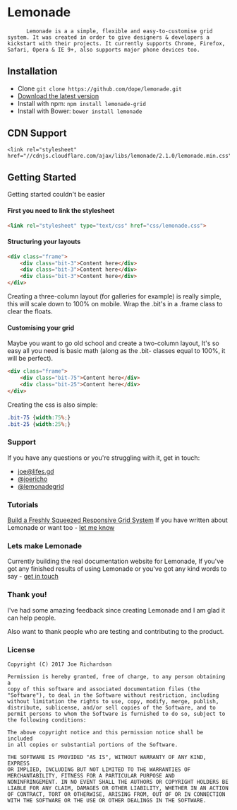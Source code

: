# Lemonade

          Lemonade is a a simple, flexible and easy-to-customise grid system. It was created in order to give designers & developers a kickstart with their projects. It currently supports Chrome, Firefox, Safari, Opera & IE 9+, also supports major phone devices too.

## Installation

-   Clone `git clone https://github.com/dope/lemonade.git`
-   [Download the latest version](https://github.com/dope/lemonade/archive/master.zip)
-   Install with npm: `npm install lemonade-grid`
-   Install with Bower: `bower install lemonade`

## CDN Support
```
<link rel="stylesheet" href="//cdnjs.cloudflare.com/ajax/libs/lemonade/2.1.0/lemonade.min.css">
```

## Getting Started
Getting started couldn't be easier

#### First you need to link the stylesheet
```html
<link rel="stylesheet" type="text/css" href="css/lemonade.css">
```

#### Structuring your layouts
```html
<div class="frame">
    <div class="bit-3">Content here</div>
    <div class="bit-3">Content here</div>
    <div class="bit-3">Content here</div>
</div>
```
Creating a three-column layout (for galleries for example) is really simple, this will scale down to 100% on mobile. Wrap the .bit's in a .frame class to clear the floats.

#### Customising your grid
Maybe you want to go old school and create a two-column layout, It's so easy all you need is basic math (along as the .bit- classes equal to 100%, it will be perfect).
```html
<div class="frame">
    <div class="bit-75">Content here</div>
    <div class="bit-25">Content here</div>
</div>
```
Creating the css is also simple:
```css
.bit-75 {width:75%;}
.bit-25 {width:25%;}
```

### Support
If you have any questions or you're struggling with it, get in touch:

-   [joe@lifes.gd](mailto:joe@lifes.gd)
-   [@joericho](http://twitter.com/joericho)
-   [@lemonadegrid](http://twitter.com/lemonadegrid)

### Tutorials
[Build a Freshly Squeezed Responsive Grid System](http://webdesign.tutsplus.com/tutorials/htmlcss-tutorials/build-a-freshly-squeezed-responsive-grid-system)
If you have written about Lemonade or want too - [let me know](http://twitter.com/joericho)

### Lets make Lemonade
Currently building the real documentation website for Lemonade, If you've got any finished results of using Lemonade or you've got any kind words to say - [get in touch](http://twitter.com/joericho)

### Thank you!
I've had some amazing feedback since creating Lemonade and I am glad it can help people.

Also want to thank people who are testing and contributing to the product.

### License
```
Copyright (C) 2017 Joe Richardson

Permission is hereby granted, free of charge, to any person obtaining a
copy of this software and associated documentation files (the
"Software"), to deal in the Software without restriction, including
without limitation the rights to use, copy, modify, merge, publish,
distribute, sublicense, and/or sell copies of the Software, and to
permit persons to whom the Software is furnished to do so, subject to
the following conditions:

The above copyright notice and this permission notice shall be included
in all copies or substantial portions of the Software.

THE SOFTWARE IS PROVIDED "AS IS", WITHOUT WARRANTY OF ANY KIND, EXPRESS
OR IMPLIED, INCLUDING BUT NOT LIMITED TO THE WARRANTIES OF
MERCHANTABILITY, FITNESS FOR A PARTICULAR PURPOSE AND
NONINFRINGEMENT. IN NO EVENT SHALL THE AUTHORS OR COPYRIGHT HOLDERS BE
LIABLE FOR ANY CLAIM, DAMAGES OR OTHER LIABILITY, WHETHER IN AN ACTION
OF CONTRACT, TORT OR OTHERWISE, ARISING FROM, OUT OF OR IN CONNECTION
WITH THE SOFTWARE OR THE USE OR OTHER DEALINGS IN THE SOFTWARE.
```

